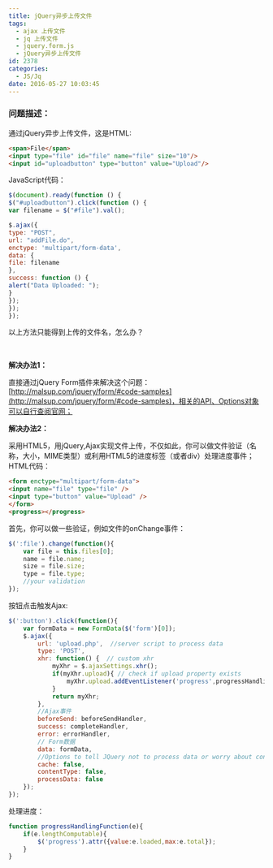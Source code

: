 ```yaml
---
title: jQuery异步上传文件
tags:
  - ajax 上传文件
  - jq 上传文件
  - jquery.form.js
  - jQuery异步上传文件
id: 2378
categories:
  - JS/Jq
date: 2016-05-27 10:03:45
---
```


### 问题描述：

通过jQuery异步上传文件，这是HTML:
```html
<span>File</span>
<input type="file" id="file" name="file" size="10"/>
<input id="uploadbutton" type="button" value="Upload"/>
```
JavaScript代码：
```javascript
$(document).ready(function () {
$("#uploadbutton").click(function () {
var filename = $("#file").val();

$.ajax({
type: "POST",
url: "addFile.do",
enctype: 'multipart/form-data',
data: {
file: filename
},
success: function () {
alert("Data Uploaded: ");
}
});
});
});
```
以上方法只能得到上传的文件名，怎么办？

&nbsp;

**解决办法1：** 

直接通过jQuery Form插件来解决这个问题：[http://malsup.com/jquery/form/#code-samples](http://malsup.com/jquery/form/#code-samples)，相关的API、Options对象可以自行查阅官网；

**解决办法2：**

采用HTML5，用jQuery,Ajax实现文件上传，不仅如此，你可以做文件验证（名称，大小，MIME类型）或利用HTML5的进度标签（或者div）处理进度事件；
HTML代码：
```html
<form enctype="multipart/form-data">
<input name="file" type="file" />
<input type="button" value="Upload" />
</form>
<progress></progress>
```
首先，你可以做一些验证，例如文件的onChange事件：
```javascript
$(':file').change(function(){
    var file = this.files[0];
    name = file.name;
    size = file.size;
    type = file.type;
    //your validation
});
```
按钮点击触发Ajax:
```javascript
$(':button').click(function(){
    var formData = new FormData($('form')[0]);
    $.ajax({
        url: 'upload.php',  //server script to process data
        type: 'POST',
        xhr: function() {  // custom xhr
            myXhr = $.ajaxSettings.xhr();
            if(myXhr.upload){ // check if upload property exists
                myXhr.upload.addEventListener('progress',progressHandlingFunction, false); // for handling the progress of the upload
            }
            return myXhr;
        },
        //Ajax事件
        beforeSend: beforeSendHandler,
        success: completeHandler,
        error: errorHandler,
        // Form数据
        data: formData,
        //Options to tell JQuery not to process data or worry about content-type
        cache: false,
        contentType: false,
        processData: false
    });
});
```
处理进度：
```javascript
function progressHandlingFunction(e){
    if(e.lengthComputable){
        $('progress').attr({value:e.loaded,max:e.total});
    }
}
```